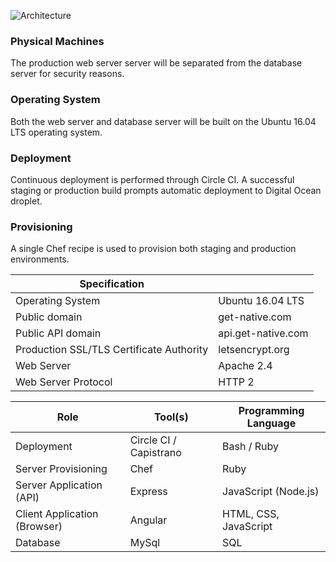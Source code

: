 <p><img src="/images/architecture.png" alt="Architecture"/></p>

### Physical Machines
The production web server server will be separated from the database server for security reasons.

### Operating System
Both the web server and database server will be built on the Ubuntu 16.04 LTS operating system.

### Deployment
Continuous deployment is performed through Circle CI. 
A successful staging or production build prompts automatic deployment to Digital Ocean droplet.

### Provisioning
A single Chef recipe is used to provision both staging and production environments.

| Specification                            	|                    	|
|------------------------------------------	|--------------------	|
| Operating System                         	| Ubuntu 16.04 LTS   	|
| Public domain                            	| get-native.com     	|
| Public API domain                        	| api.get-native.com 	|
| Production SSL/TLS Certificate Authority 	| letsencrypt.org    	|
| Web Server                               	| Apache 2.4         	|
| Web Server Protocol                      	| HTTP 2             	|

| Role                         	| Tool(s)                	| Programming Language  	|
|------------------------------	|------------------------	|-----------------------	|
| Deployment                   	| Circle CI / Capistrano 	| Bash / Ruby           	|
| Server Provisioning          	| Chef                   	| Ruby                  	|
| Server Application (API)     	| Express                	| JavaScript (Node.js)  	|
| Client Application (Browser) 	| Angular                	| HTML, CSS, JavaScript 	|
| Database                     	| MySql                  	| SQL                   	|
